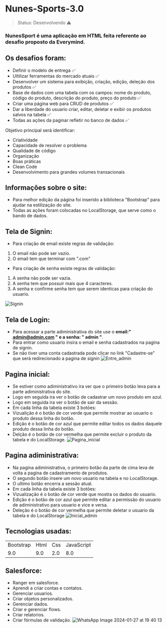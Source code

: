 # Nunes-Sports-3.0

> Status: Desenvolvendo ⚠️

### NunesSport é uma aplicação em HTML feita referente ao desafio proposto da Everymind.

## Os desafios foram:

+ Definir o modelo de entrega ✅
+ Ultilizar ferramentas do mercado atuais ✅
+ Desenvolver um sistema para exibição, criação, edição, deleção dos produtos ✅
+ Base de dados com uma tabela com os campos: nome do produto, código do produto, descrição do produto, preço do produto ✅
+ Criar uma página web para CRUD de produtos ✅
+ Dar a liberdade do usuario criar, editar, deletar e exibir os produtos salvos na tabela ✅
+ Todas as ações da paginar refletir no banco de dados ✅

Objetivo principal será identificar:

+ Criatividade
+ Capacidade de resolver o problema
+ Qualidade de código
+ Organização
+ Boas práticas
+ Clean Code
+ Desenvolvimento para grandes volumes transacionais

## Informações sobre o site:

* Para melhor edição da página foi inserido a biblioteca "Bootstrap" para ajudar na estilização do site.
* Todas as ações foram colocadas no LocalStorage, que serve como o bando de dados.

## Tela de Signin:

* Para criação de email existe regras de validação:
1) O email não pode ser vazio.
2) O email tem que terminar com ".com"
* Para criação de senha existe regras de validação:
1) A senha não pode ser vazia.
2) A senha tem que possuir mais que 4 caracteres.
3) A senha e confirme senha tem que serem identicas para criação do usuario.

![Signin](https://github.com/Freitas-gui/Calisthenics-Movements/assets/145817464/c51e4e1f-fcc1-43c4-9636-c6f9b9c828b2)
 
## Tela de Login:

* Para acessar a parte adiministrativa do site use o **email:" admin@admin.com " e a senha: " admin "**.
* Para entrar como usuario insira o email e senha cadastrados na pagina de signin.
* Se não tiver uma conta cadastrada pode clicar no link "Cadastre-se" que será redirecionado a pagina de signin
![Entre_admin](https://github.com/Freitas-gui/Calisthenics-Movements/assets/145817464/2e1ac758-ec63-4d52-9e05-93661614f2dc)

## Pagina inicial:

* Se estiver como adiministrativo ira ver que o primeiro botão leva para a parte adiministrativa do site.
* Logo em seguida ira ver o botão de cadastrar um novo produto em azul.
* Logo em seguida ira ver o botão de sair da sessão.
* Em cada linha da tabela existe 3 botões:
* Vizualição é o botão de cor verde que permite mostrar ao usuario o produto dessa linha do botão.
* Edição é o botão de cor azul que permite editar todos os dados daquele produto dessa linha do botão.
* Delção é o botão de cor vermelha que permite excluir o produto da tabela e do LocalStorage.
  ![Pagina_inicial](https://github.com/Freitas-gui/Calisthenics-Movements/assets/145817464/00d926c8-76aa-405b-8c59-1bbe669b16dd)


## Pagina adiministrativa: 

* Na pagina adiministrativa, o primeiro botão da parte de cima leva de volta a pagina de cadastramento de produtos.
* O segundo botão insere um novo usuario na tabela e no LocalStorage.
* O ultimo botão encerra a sessão atual.
* Em cada linha da tabela existe 3 botões:
* Vizualização é o botão de cor verde que mostra os dados do usuario.
* Edição é o botão de cor azul que permite editar a permissão do usuario de adiministrativo para usuario e vice e versa.
* Deleção é o botão de cor vermelha que permite deletar o usuario da tabela e do LocalStorage
 ![Inicial_admin](https://github.com/Freitas-gui/Calisthenics-Movements/assets/145817464/27b33bbf-6003-4f35-8c61-4f2525d71e17)


## Tecnologias usadas:

<table>
  <tr>
    <td>Bootstrap</td>
    <td>Html</td>
    <td>Css</td>
    <td>JavaScript</td>
  </tr>
  <tr>
    <td>9.0</td>
    <td>9.0</td>
    <td>2.0</td>
    <td>8.0</td>
  </tr>
</table>

## Salesforce:
* Ranger em salesforce.
* Aprendi a criar contas e contatos.
* Gerenciar usuarios.
* Criar objetos personalizados.
* Gerenciar dados.
* Criar e gerenciar flows.
* Criar relatorios.
* Criar fórmulas de validação.
![WhatsApp Image 2024-01-27 at 19 40 13](https://github.com/Nnunes55/Nunes-Sports-3.0/assets/145817464/e4e2b6d5-b5df-4772-8745-860939e462a5)
